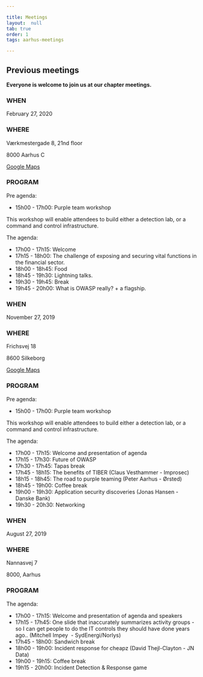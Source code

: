 ```yaml
---

title: Meetings
layout:  null
tab: true
order: 1
tags: aarhus-meetings

---
```


## Previous meetings

**Everyone is welcome to join us at our chapter meetings.**

### WHEN

February 27, 2020

### WHERE

Værkmestergade 8, 21nd floor

8000 Aarhus C

[Google Maps](https://goo.gl/maps/ARMdR8NzeSsX6Z2P9)

### PROGRAM

Pre agenda:

  - 15h00 - 17h00: Purple team workshop

This workshop will enable attendees to build either a detection lab, or
a command and control infrastructure.

The agenda:
  - 17h00 - 17h15: Welcome
  - 17h15 - 18h00: The challenge of exposing and securing vital functions in the financial sector.
  - 18h00 - 18h45: Food
  - 18h45 - 19h30: Lightning talks.
  - 19h30 - 19h45: Break
  - 19h45 - 20h00: What is OWASP really? + a flagship.


### WHEN

November 27, 2019

### WHERE

Frichsvej 18

8600 Silkeborg

[Google Maps](https://goo.gl/maps/QQkSUGH8kLhr1Vnr9)

### PROGRAM

Pre agenda:

  - 15h00 - 17h00: Purple team workshop

This workshop will enable attendees to build either a detection lab, or
a command and control infrastructure.

The agenda:

  - 17h00 - 17h15: Welcome and presentation of agenda
  - 17h15 - 17h30: Future of OWASP
  - 17h30 - 17h45: Tapas break
  - 17h45 - 18h15: The benefits of TIBER (Claus Vesthammer - Improsec)
  - 18h15 - 18h45: The road to purple teaming (Peter Aarhus - Ørsted)
  - 18h45 - 19h00: Coffee break
  - 19h00 - 19h30: Application security discoveries (Jonas Hansen -
    Danske Bank)
  - 19h30 - 20h30: Networking
  
### WHEN

August 27, 2019

### WHERE

Nannasvej 7

8000, Aarhus

### PROGRAM

The agenda:

  - 17h00 - 17h15: Welcome and presentation of agenda and speakers
  - 17h15 - 17h45: One slide that inaccurately summarizes activity groups - so I can get people to do the IT controls they should have done years ago.. (Mitchell Impey  - SydEnergi/Norlys)
  - 17h45 - 18h00: Sandwich break
  - 18h00 - 19h00: Incident response for cheapz (David Thejl-Clayton - JN Data)
  - 19h00 - 19h15: Coffee break
  - 19h15 - 20h00: Incident Detection & Response game